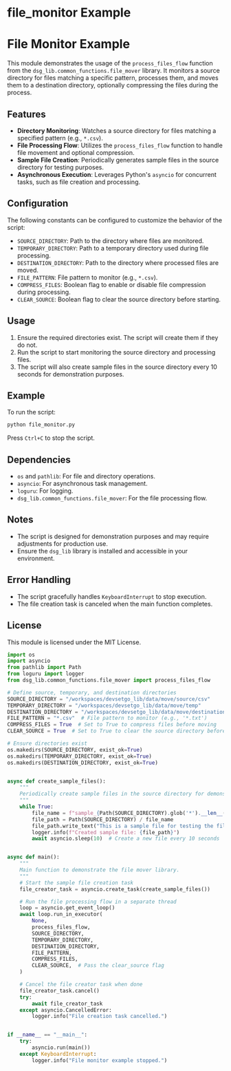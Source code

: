 # file_monitor Example

# File Monitor Example

This module demonstrates the usage of the `process_files_flow` function from the `dsg_lib.common_functions.file_mover` library.
It monitors a source directory for files matching a specific pattern, processes them, and moves them to a destination directory,
optionally compressing the files during the process.

## Features

- **Directory Monitoring**: Watches a source directory for files matching a specified pattern (e.g., `*.csv`).
- **File Processing Flow**: Utilizes the `process_files_flow` function to handle file movement and optional compression.
- **Sample File Creation**: Periodically generates sample files in the source directory for testing purposes.
- **Asynchronous Execution**: Leverages Python's `asyncio` for concurrent tasks, such as file creation and processing.

## Configuration

The following constants can be configured to customize the behavior of the script:

- `SOURCE_DIRECTORY`: Path to the directory where files are monitored.
- `TEMPORARY_DIRECTORY`: Path to a temporary directory used during file processing.
- `DESTINATION_DIRECTORY`: Path to the directory where processed files are moved.
- `FILE_PATTERN`: File pattern to monitor (e.g., `*.csv`).
- `COMPRESS_FILES`: Boolean flag to enable or disable file compression during processing.
- `CLEAR_SOURCE`: Boolean flag to clear the source directory before starting.

## Usage

1. Ensure the required directories exist. The script will create them if they do not.
2. Run the script to start monitoring the source directory and processing files.
3. The script will also create sample files in the source directory every 10 seconds for demonstration purposes.

## Example

To run the script:

```bash
python file_monitor.py
```

Press `Ctrl+C` to stop the script.

## Dependencies

- `os` and `pathlib`: For file and directory operations.
- `asyncio`: For asynchronous task management.
- `loguru`: For logging.
- `dsg_lib.common_functions.file_mover`: For the file processing flow.

## Notes

- The script is designed for demonstration purposes and may require adjustments for production use.
- Ensure the `dsg_lib` library is installed and accessible in your environment.

## Error Handling

- The script gracefully handles `KeyboardInterrupt` to stop execution.
- The file creation task is canceled when the main function completes.

## License
This module is licensed under the MIT License.

```python
import os
import asyncio
from pathlib import Path
from loguru import logger
from dsg_lib.common_functions.file_mover import process_files_flow

# Define source, temporary, and destination directories
SOURCE_DIRECTORY = "/workspaces/devsetgo_lib/data/move/source/csv"
TEMPORARY_DIRECTORY = "/workspaces/devsetgo_lib/data/move/temp"
DESTINATION_DIRECTORY = "/workspaces/devsetgo_lib/data/move/destination"
FILE_PATTERN = "*.csv"  # File pattern to monitor (e.g., '*.txt')
COMPRESS_FILES = True  # Set to True to compress files before moving
CLEAR_SOURCE = True  # Set to True to clear the source directory before starting

# Ensure directories exist
os.makedirs(SOURCE_DIRECTORY, exist_ok=True)
os.makedirs(TEMPORARY_DIRECTORY, exist_ok=True)
os.makedirs(DESTINATION_DIRECTORY, exist_ok=True)


async def create_sample_files():
    """
    Periodically create sample files in the source directory for demonstration purposes.
    """
    while True:
        file_name = f"sample_{Path(SOURCE_DIRECTORY).glob('*').__len__() + 1}.txt"
        file_path = Path(SOURCE_DIRECTORY) / file_name
        file_path.write_text("This is a sample file for testing the file mover.")
        logger.info(f"Created sample file: {file_path}")
        await asyncio.sleep(10)  # Create a new file every 10 seconds


async def main():
    """
    Main function to demonstrate the file mover library.
    """
    # Start the sample file creation task
    file_creator_task = asyncio.create_task(create_sample_files())

    # Run the file processing flow in a separate thread
    loop = asyncio.get_event_loop()
    await loop.run_in_executor(
        None,
        process_files_flow,
        SOURCE_DIRECTORY,
        TEMPORARY_DIRECTORY,
        DESTINATION_DIRECTORY,
        FILE_PATTERN,
        COMPRESS_FILES,
        CLEAR_SOURCE,  # Pass the clear_source flag
    )

    # Cancel the file creator task when done
    file_creator_task.cancel()
    try:
        await file_creator_task
    except asyncio.CancelledError:
        logger.info("File creation task cancelled.")


if __name__ == "__main__":
    try:
        asyncio.run(main())
    except KeyboardInterrupt:
        logger.info("File monitor example stopped.")
```
